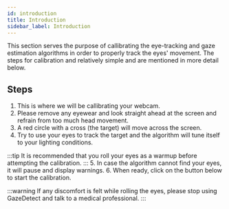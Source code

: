 ```yaml
---
id: introduction
title: Introduction
sidebar_label: Introduction
---
```


This section serves the purpose of callibrating the eye-tracking and gaze estimation algorithms in order to properly track the eyes' movement. 
The steps for calibration and relatively simple and are mentioned in more detail below.

## Steps

1. This is where we will be callibrating your webcam.
2. Please remove any eyewear and look straight ahead at the screen and refrain from too much head movement.
3. A red circle with a cross (the target) will move across the screen.
4. Try to use your eyes to track the target and the algorithm will tune itself to your lighting conditions.

:::tip
It is recommended that you roll your eyes as a warmup before attempting the calibration.
:::
5. In case the algorithm cannot find your eyes, it will pause and display warnings.
6. When ready, click on the button below to start the calibration.

:::warning
If any discomfort is felt while rolling the eyes, please stop using GazeDetect and talk to a medical professional.
:::
